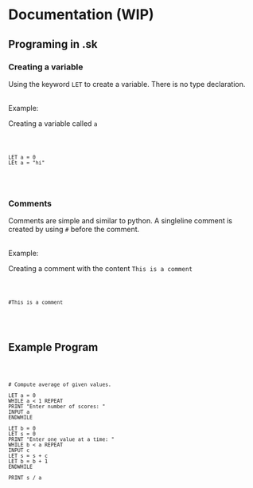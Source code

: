 # Documentation (WIP)
## Programing in .sk
### Creating a variable
Using the keyword `LET` to create a variable. There is no type declaration.

<br>
Example:

Creating a variable called `a`

<code>

    LET a = 0
    LEt a = "hi"
</code>

<br>

### Comments
Comments are simple and similar to python. A singleline comment is created by using `#` before the comment.

<br>
Example:

Creating a comment with the content `This is a comment`

<code>

    #This is a comment
</code>


<br>

## Example Program
<code>

    # Compute average of given values.

    LET a = 0
    WHILE a < 1 REPEAT
    PRINT "Enter number of scores: "
    INPUT a
    ENDWHILE

    LET b = 0
    LET s = 0
    PRINT "Enter one value at a time: "
    WHILE b < a REPEAT
    INPUT c
    LET s = s + c
    LET b = b + 1
    ENDWHILE

    PRINT s / a
</code>

